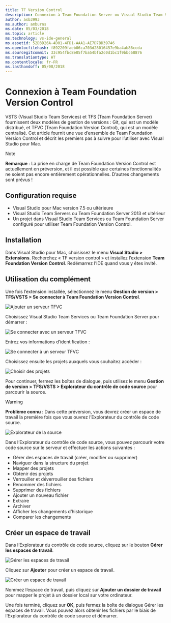 ```yaml
---
title: TF Version Control
description: Connexion à Team Foundation Server ou Visual Studio Team Services avec Team Foundation Version Control.
author: asb3993
ms.author: amburns
ms.date: 05/03/2018
ms.topic: article
ms.technology: vs-ide-general
ms.assetid: 52D3D26A-4D01-4FD1-AAA1-AE7D7BD39746
ms.openlocfilehash: f892209faeb06ca703d28016457e9ba4ab86ccda
ms.sourcegitcommit: 33c954fbc8e05f7ba54bfa2c0d1bc1f9bbc68876
ms.translationtype: HT
ms.contentlocale: fr-FR
ms.lasthandoff: 05/08/2018
---
```

# <a name="connecting-to-team-foundation-version-control"></a>Connexion à Team Foundation Version Control 

VSTS (Visual Studio Team Services) et TFS (Team Foundation Server) fournissent deux modèles de gestion de versions : Git, qui est un modèle distribué, et TFVC (Team Foundation Version Control), qui est un modèle centralisé. Cet article fournit une vue d’ensemble de Team Foundation Version Control et décrit les premiers pas à suivre pour l’utiliser avec Visual Studio pour Mac.

> [!NOTE]
> **Remarque** : La prise en charge de Team Foundation Version Control est actuellement en préversion, et il est possible que certaines fonctionnalités ne soient pas encore entièrement opérationnelles. D’autres changements sont prévus !

## <a name="requirements"></a>Configuration requise

* Visual Studio pour Mac version 7.5 ou ultérieure
* Visual Studio Team Servers ou Team Foundation Server 2013 et ultérieur
* Un projet dans Visual Studio Team Services ou Team Foundation Server configuré pour utiliser Team Foundation Version Control.

## <a name="installation"></a>Installation

Dans Visual Studio pour Mac, choisissez le menu **Visual Studio > Extensions**. Recherchez « TF version control » et installez l’extension **Team Foundation Version Control**. Redémarrez l’IDE quand vous y êtes invité.

## <a name="using-the-add-in"></a>Utilisation du complément

Une fois l’extension installée, sélectionnez le menu **Gestion de version > TFS/VSTS > Se connecter à Team Foundation Version Control**. 

![Ajouter un serveur TFVC](media/tfvc-add-remove-server.png)


Choisissez Visual Studio Team Services ou Team Foundation Server pour démarrer :

![Se connecter avec un serveur TFVC](media/tfvc-choose-server-type.png)

Entrez vos informations d’identification : 

![Se connecter à un serveur TFVC](media/tfvc-login.png)

Choisissez ensuite les projets auxquels vous souhaitez accéder : 

![Choisir des projets](media/tfvc-choose-projects.png)

Pour continuer, fermez les boîtes de dialogue, puis utilisez le menu **Gestion de version > TFS/VSTS > Explorateur du contrôle de code source** pour parcourir la source.

> [!WARNING]
> **Problème connu** : Dans cette préversion, vous devrez créer un espace de travail la première fois que vous ouvrez l’Explorateur du contrôle de code source.

![Explorateur de la source](media/tfvc-source-explorer.png)

Dans l’Explorateur du contrôle de code source, vous pouvez parcourir votre code source sur le serveur et effectuer les actions suivantes :

- Gérer des espaces de travail (créer, modifier ou supprimer)
- Naviguer dans la structure du projet
- Mapper des projets
- Obtenir des projets
- Verrouiller et déverrouiller des fichiers
- Renommer des fichiers
- Supprimer des fichiers
- Ajouter un nouveau fichier
- Extraire
- Archiver
- Afficher les changements d’historique
- Comparer les changements

## <a name="creating-a-new-workspace"></a>Créer un espace de travail

Dans l’Explorateur du contrôle de code source, cliquez sur le bouton **Gérer les espaces de travail**. 

![Gérer les espaces de travail](media/tfvc-manage-workspaces.png)

Cliquez sur **Ajouter** pour créer un espace de travail.

![Créer un espace de travail](media/tfvc-create-workspace.png)

Nommez l’espace de travail, puis cliquez sur **Ajouter un dossier de travail** pour mapper le projet à un dossier local sur votre ordinateur.

Une fois terminé, cliquez sur **OK**, puis fermez la boîte de dialogue Gérer les espaces de travail. Vous pouvez alors obtenir les fichiers par le biais de l’Explorateur du contrôle de code source et démarrer.
